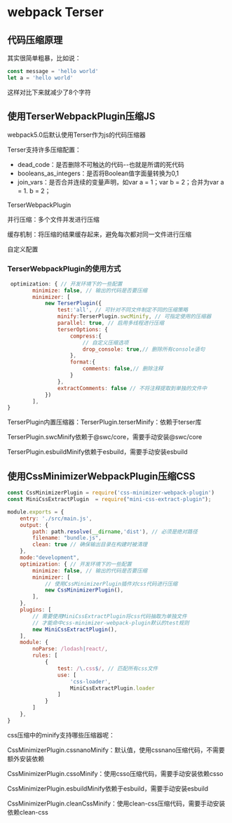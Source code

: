 # webpack Terser

## 代码压缩原理

其实很简单粗暴，比如说：

```js
const message = 'hello world'
let a = 'hello world'
```

这样对比下来就减少了8个字符

## 使用TerserWebpackPlugin压缩JS

webpack5.0后默认使用Terser作为js的代码压缩器

Terser支持许多压缩配置：

- dead_code：是否删除不可触达的代码--也就是所谓的死代码
- booleans_as_integers：是否将Boolean值字面量转换为0,1
- join_vars：是否合并连续的变量声明，如var a = 1；var b = 2；合并为var a = 1. b = 2；

TerserWebpackPlugin

并行压缩：多个文件并发进行压缩

缓存机制：将压缩的结果缓存起来，避免每次都对同一文件进行压缩

自定义配置

### TerserWebpackPlugin的使用方式

```js
 optimization: { // 开发环境下的一些配置
        minimize: false, // 输出的代码是否要压缩
        minimizer: [
            new TerserPlugin({
                test:'all', // 可针对不同文件制定不同的压缩策略
                minify:TerserPlugin.swcMinify, // 可指定使用的压缩器
                parallel: true, // 启用多线程进行压缩
                terserOptions: {
                    compress:{
                        // 自定义压缩选项
                        drop_console: true,// 删除所有console语句
                    },
                    format:{
                        comments: false,// 删除注释
                    }
                },
                extractComments: false // 不将注释提取到单独的文件中
            })
        ],
}
```

TerserPlugin内置压缩器：TerserPlugin.terserMinify：依赖于terser库

TerserPlugin.swcMinify依赖于@swc/core，需要手动安装@swc/core

TerserPlugin.esbuildMinify依赖于esbuild，需要手动安装esbuild

## 使用CssMinimizerWebpackPlugin压缩CSS

```js
const CssMinimizerPlugin = require('css-minimizer-webpack-plugin')
const MiniCssExtractPlugin  = require("mini-css-extract-plugin");

module.exports = {
    entry: './src/main.js',
    output: {
        path: path.resolve(__dirname,'dist'), // 必须是绝对路径
        filename: "bundle.js",
        clean: true // 确保输出目录在构建时被清理
    },
    mode:"development",
    optimization: { // 开发环境下的一些配置
        minimize: false, // 输出的代码是否要压缩
        minimizer: [
            // 使用CssMinimizerPlugin插件对css代码进行压缩
            new CssMinimizerPlugin(),
        ],
    },
    plugins: [
        // 需要使用MiniCssExtractPlugin将css代码抽取为单独文件
        // 才能命中css-minimizer-webpack-plugin默认的test规则
        new MiniCssExtractPlugin(),
    ],
    module: {
        noParse: /lodash|react/,
        rules: [
            {
                test: /\.css$/, // 匹配所有css文件
                use: [
         			'css-loader',
                    MiniCssExtractPlugin.loader 
                ]
            }
        ]
    },
}

```

css压缩中的minify支持哪些压缩器呢：

CssMinimizerPlugin.cssnanoMinify：默认值，使用cssnano压缩代码，不需要额外安装依赖

CssMinimizerPlugin.cssoMinify：使用csso压缩代码，需要手动安装依赖csso

CssMinimizerPlugin.esbuildMinify依赖于esbuild，需要手动安装esbuild

CssMinimizerPlugin.cleanCssMinify：使用clean-css压缩代码，需要手动安装依赖clean-css





























